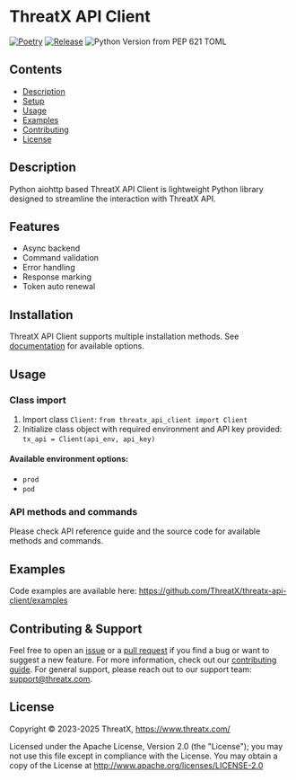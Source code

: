 # ThreatX API Client

[![Poetry](https://img.shields.io/endpoint?url=https://python-poetry.org/badge/v0.json)](https://python-poetry.org/)
[![Release](https://img.shields.io/github/release/ThreatX/threatx-api-client?label=release)](https://github.com/ThreatX/threatx-api-client/releases)
![Python Version from PEP 621 TOML](https://img.shields.io/python/required-version-toml?tomlFilePath=https%3A%2F%2Fraw.githubusercontent.com%2FThreatX%2Fthreatx-api-client%2Frefs%2Fheads%2Fmain%2Fpyproject.toml)

## Contents

- [Description](#description)
- [Setup](#setup)
- [Usage](#usage)
- [Examples](#examples)
- [Contributing](#contributing)
- [License](#license)

## Description

Python aiohttp based ThreatX API Client is lightweight Python library designed to streamline the
interaction with ThreatX API.

## Features

- Async backend
- Command validation
- Error handling
- Response marking
- Token auto renewal

## Installation

ThreatX API Client supports multiple installation methods.
See [documentation](https://github.com/ThreatX/threatx-api-client/docs/installation.md) for available options.

## Usage

### Class import

1. Import class `Client`: `from threatx_api_client import Client`
2. Initialize class object with required environment and API key provided: `tx_api = Client(api_env, api_key)`

#### Available environment options:

- `prod`
- `pod`

### API methods and commands

Please check API reference guide and the source code for available methods and commands.

## Examples

Code examples are available here: https://github.com/ThreatX/threatx-api-client/examples

## Contributing & Support

Feel free to open an [issue](https://github.com/ThreatX/threatx-api-client/issues) or
a [pull request](https://github.com/ThreatX/threatx-api-client/pulls) if you find a bug or want to suggest a new
feature.
For more information, check out
our [contributing guide](https://github.com/ThreatX/threatx-api-client/docs/contributing.md).
For general support, please reach out to our support team: [support@threatx.com](mailto:support@threatx.com).

## License

Copyright © 2023-2025 ThreatX, https://www.threatx.com/

Licensed under the Apache License, Version 2.0 (the "License");
you may not use this file except in compliance with the License.
You may obtain a copy of the License at http://www.apache.org/licenses/LICENSE-2.0

